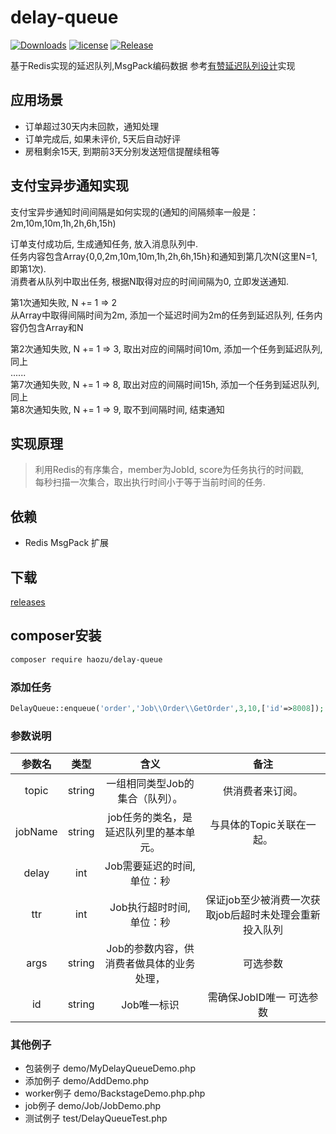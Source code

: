 # delay-queue
[![Downloads](https://img.shields.io/github/downloads/haozu/delay-queue/total.svg)](https://github.com/haozu/delay-queue/releases)
[![license](https://img.shields.io/hexpm/l/plug.svg?maxAge=2592000)](https://github.com/haozu/delay-queue/blob/master/LICENSE)
[![Release](https://img.shields.io/github/release/haozu/delay-queue.svg?label=Release)](https://github.com/haozu/delay-queue/releases)

基于Redis实现的延迟队列,MsgPack编码数据 参考[有赞延迟队列设计](http://tech.youzan.com/queuing_delay)实现

## 应用场景
* 订单超过30天内未回款，通知处理
* 订单完成后, 如果未评价, 5天后自动好评
* 房租剩余15天, 到期前3天分别发送短信提醒续租等

## 支付宝异步通知实现
支付宝异步通知时间间隔是如何实现的(通知的间隔频率一般是：2m,10m,10m,1h,2h,6h,15h)  
 
订单支付成功后, 生成通知任务, 放入消息队列中.    
任务内容包含Array{0,0,2m,10m,10m,1h,2h,6h,15h}和通知到第几次N(这里N=1, 即第1次).    
消费者从队列中取出任务, 根据N取得对应的时间间隔为0, 立即发送通知.   

第1次通知失败, N += 1 => 2  
从Array中取得间隔时间为2m, 添加一个延迟时间为2m的任务到延迟队列, 任务内容仍包含Array和N     

第2次通知失败, N += 1 => 3, 取出对应的间隔时间10m, 添加一个任务到延迟队列, 同上   
......    
第7次通知失败, N += 1 => 8, 取出对应的间隔时间15h, 添加一个任务到延迟队列, 同上  
第8次通知失败, N += 1 => 9, 取不到间隔时间, 结束通知    


## 实现原理
> 利用Redis的有序集合，member为JobId, score为任务执行的时间戳,    
每秒扫描一次集合，取出执行时间小于等于当前时间的任务.   

## 依赖
* Redis MsgPack 扩展


## 下载
[releases](https://github.com/haozu/delay-queue/releases)

## composer安装

```bash
composer require haozu/delay-queue
```

### 添加任务 
```php
DelayQueue::enqueue('order','Job\\Order\\GetOrder',3,10,['id'=>8008]);
```

### 参数说明

|  参数名 |     类型    |     含义     |        备注       |
|:-------:|:-----------:|:------------:|:-----------------:|
|   topic  | string     |    一组相同类型Job的集合（队列）。                |        供消费者来订阅。               |
|   jobName  | string   |    job任务的类名，是延迟队列里的基本单元。                  |      与具体的Topic关联在一起。               |
|   delay  | int        |    Job需要延迟的时间, 单位：秒    |                   |
|   ttr    | int        |    Job执行超时时间, 单位：秒   |   保证job至少被消费一次获取job后超时未处理会重新投入队列    |
|   args   | string     |    Job的参数内容，供消费者做具体的业务处理， |        可选参数           |
|   id     | string     |    Job唯一标识                   | 需确保JobID唯一 可选参数          |

### 其他例子
* 包装例子   demo/MyDelayQueueDemo.php
* 添加例子   demo/AddDemo.php
* worker例子 demo/BackstageDemo.php.php
* job例子    demo/Job/JobDemo.php 
* 测试例子   test/DelayQueueTest.php